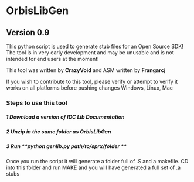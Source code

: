 # OrbisLibGen
## Version 0.9

This python script is used to generate stub files for an Open Source SDK!
The tool is in very early development and may be unusable and is not intended for end users at the moment!

This tool was written by **CrazyVoid** and ASM written by **Frangarcj**

If you wish to contribute to this tool, please verify or attempt to verify it works on all platforms before pushing changes
Windows, Linux, Mac



### Steps to use this tool

##### 1 Download a version of IDC Lib Documentation
##### 2 Unzip in the same folder as OrbisLibGen
##### 3 Run **python genlib.py path/to/sprx/folder **


Once you run the script it will generate a folder full of .S and a makefile.
CD into this folder and run MAKE and you will have generated a full set of .a stubs
